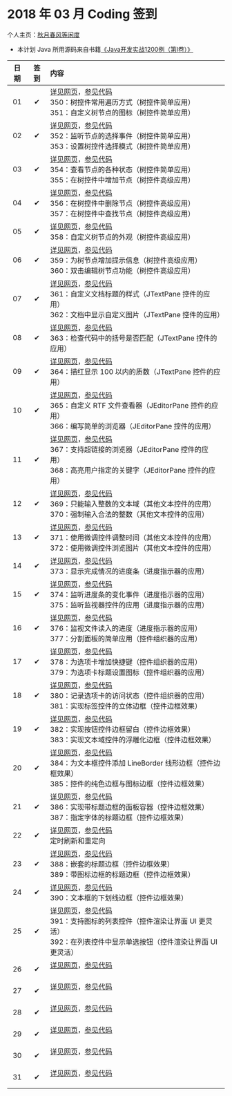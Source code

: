 # 2018 年 03 月 Coding 签到

个人主页：<a href="http://renkaigis.com/" target="_blank">秋月春风等闲度</a>

- 本计划 Java 所用源码来自书籍<a href="https://book.douban.com/subject/5417003/" target="_blank">《Java开发实战1200例（第Ⅰ卷）》</a>

| 日期 | 签到 | 内容 |
| :---: | :---: | :--- |
| 01 | ✔ | <a href="http://blog.renkaigis.com/KeepCoding/2018/03/01" target="_blank">详见网页</a>，<a href="https://github.com/renkaigis/KeepCoding/tree/master/2018/03/01" target="_blank">参见代码</a><br>350：树控件常用遍历方式（树控件简单应用）<br>351：自定义树节点的图标（树控件简单应用） |
| 02 | ✔ | <a href="http://blog.renkaigis.com/KeepCoding/2018/03/02" target="_blank">详见网页</a>，<a href="https://github.com/renkaigis/KeepCoding/tree/master/2018/03/02" target="_blank">参见代码</a><br>352：监听节点的选择事件（树控件简单应用）<br>353：设置树控件选择模式（树控件简单应用） |
| 03 | ✔ | <a href="http://blog.renkaigis.com/KeepCoding/2018/03/03" target="_blank">详见网页</a>，<a href="https://github.com/renkaigis/KeepCoding/tree/master/2018/03/03" target="_blank">参见代码</a><br>354：查看节点的各种状态（树控件简单应用）<br>355：在树控件中增加节点（树控件高级应用） |
| 04 | ✔ | <a href="http://blog.renkaigis.com/KeepCoding/2018/03/04" target="_blank">详见网页</a>，<a href="https://github.com/renkaigis/KeepCoding/tree/master/2018/03/04" target="_blank">参见代码</a><br>356：在树控件中删除节点（树控件高级应用）<br>357：在树控件中查找节点（树控件高级应用） |
| 05 | ✔ | <a href="http://blog.renkaigis.com/KeepCoding/2018/03/05" target="_blank">详见网页</a>，<a href="https://github.com/renkaigis/KeepCoding/tree/master/2018/03/05" target="_blank">参见代码</a><br>358：自定义树节点的外观（树控件高级应用） |
| 06 | ✔ | <a href="http://blog.renkaigis.com/KeepCoding/2018/03/06" target="_blank">详见网页</a>，<a href="https://github.com/renkaigis/KeepCoding/tree/master/2018/03/06" target="_blank">参见代码</a><br>359：为树节点增加提示信息（树控件高级应用）<br>360：双击编辑树节点功能（树控件高级应用） |
| 07 | ✔ | <a href="http://blog.renkaigis.com/KeepCoding/2018/03/07" target="_blank">详见网页</a>，<a href="https://github.com/renkaigis/KeepCoding/tree/master/2018/03/07" target="_blank">参见代码</a><br>361：自定义文档标题的样式（JTextPane 控件的应用）<br>362：文档中显示自定义图片（JTextPane 控件的应用） |
| 08 | ✔ | <a href="http://blog.renkaigis.com/KeepCoding/2018/03/08" target="_blank">详见网页</a>，<a href="https://github.com/renkaigis/KeepCoding/tree/master/2018/03/08" target="_blank">参见代码</a><br>363：检查代码中的括号是否匹配（JTextPane 控件的应用） |
| 09 | ✔ | <a href="http://blog.renkaigis.com/KeepCoding/2018/03/09" target="_blank">详见网页</a>，<a href="https://github.com/renkaigis/KeepCoding/tree/master/2018/03/09" target="_blank">参见代码</a><br>364：描红显示 100 以内的质数（JTextPane 控件的应用） |
| 10 | ✔ | <a href="http://blog.renkaigis.com/KeepCoding/2018/03/10" target="_blank">详见网页</a>，<a href="https://github.com/renkaigis/KeepCoding/tree/master/2018/03/10" target="_blank">参见代码</a><br>365：自定义 RTF 文件查看器（JEditorPane 控件的应用）<br>366：编写简单的浏览器（JEditorPane 控件的应用） |
| 11 | ✔ | <a href="http://blog.renkaigis.com/KeepCoding/2018/03/11" target="_blank">详见网页</a>，<a href="https://github.com/renkaigis/KeepCoding/tree/master/2018/03/11" target="_blank">参见代码</a><br>367：支持超链接的浏览器（JEditorPane 控件的应用）<br>368：高亮用户指定的关键字（JEditorPane 控件的应用） |
| 12 | ✔ | <a href="http://blog.renkaigis.com/KeepCoding/2018/03/12" target="_blank">详见网页</a>，<a href="https://github.com/renkaigis/KeepCoding/tree/master/2018/03/12" target="_blank">参见代码</a><br>369：只能输入整数的文本域（其他文本控件的应用）<br>370：强制输入合法的整数（其他文本控件的应用） |
| 13 | ✔ | <a href="http://blog.renkaigis.com/KeepCoding/2018/03/13" target="_blank">详见网页</a>，<a href="https://github.com/renkaigis/KeepCoding/tree/master/2018/03/13" target="_blank">参见代码</a><br>371：使用微调控件调整时间（其他文本控件的应用）<br>372：使用微调控件浏览图片（其他文本控件的应用） |
| 14 | ✔ | <a href="http://blog.renkaigis.com/KeepCoding/2018/03/14" target="_blank">详见网页</a>，<a href="https://github.com/renkaigis/KeepCoding/tree/master/2018/03/14" target="_blank">参见代码</a><br>373：显示完成情况的进度条（进度指示器的应用） |
| 15 | ✔ | <a href="http://blog.renkaigis.com/KeepCoding/2018/03/15" target="_blank">详见网页</a>，<a href="https://github.com/renkaigis/KeepCoding/tree/master/2018/03/15" target="_blank">参见代码</a><br>374：监听进度条的变化事件（进度指示器的应用）<br>375：监听监视器控件的应用（进度指示器的应用） |
| 16 | ✔ | <a href="http://blog.renkaigis.com/KeepCoding/2018/03/16" target="_blank">详见网页</a>，<a href="https://github.com/renkaigis/KeepCoding/tree/master/2018/03/16" target="_blank">参见代码</a><br>376：监视文件读入的进度（进度指示器的应用）<br>377：分割面板的简单应用（控件组织器的应用） |
| 17 | ✔ | <a href="http://blog.renkaigis.com/KeepCoding/2018/03/17" target="_blank">详见网页</a>，<a href="https://github.com/renkaigis/KeepCoding/tree/master/2018/03/17" target="_blank">参见代码</a><br>378：为选项卡增加快捷键（控件组织器的应用）<br>379：为选项卡标题设置图标（控件组织器的应用） |
| 18 | ✔ | <a href="http://blog.renkaigis.com/KeepCoding/2018/03/18" target="_blank">详见网页</a>，<a href="https://github.com/renkaigis/KeepCoding/tree/master/2018/03/18" target="_blank">参见代码</a><br>380：记录选项卡的访问状态（控件组织器的应用）<br>381：实现标签控件的立体边框（控件边框效果） |
| 19 | ✔ | <a href="http://blog.renkaigis.com/KeepCoding/2018/03/19" target="_blank">详见网页</a>，<a href="https://github.com/renkaigis/KeepCoding/tree/master/2018/03/19" target="_blank">参见代码</a><br>382：实现按钮控件边框留白（控件边框效果）<br>383：实现文本域控件的浮雕化边框（控件边框效果） |
| 20 | ✔ | <a href="http://blog.renkaigis.com/KeepCoding/2018/03/20" target="_blank">详见网页</a>，<a href="https://github.com/renkaigis/KeepCoding/tree/master/2018/03/20" target="_blank">参见代码</a><br>384：为文本框控件添加 LineBorder 线形边框（控件边框效果）<br>385：控件的纯色边框与图标边框（控件边框效果）|
| 21 | ✔ | <a href="http://blog.renkaigis.com/KeepCoding/2018/03/21" target="_blank">详见网页</a>，<a href="https://github.com/renkaigis/KeepCoding/tree/master/2018/03/21" target="_blank">参见代码</a><br>386：实现带标题边框的面板容器（控件边框效果）<br>387：指定字体的标题边框（控件边框效果） |
| 22 | ✔ | <a href="http://blog.renkaigis.com/KeepCoding/2018/03/22" target="_blank">详见网页</a>，<a href="https://github.com/renkaigis/KeepCoding/tree/master/2018/03/22" target="_blank">参见代码</a><br>定时刷新和重定向 |
| 23 | ✔ | <a href="http://blog.renkaigis.com/KeepCoding/2018/03/23" target="_blank">详见网页</a>，<a href="https://github.com/renkaigis/KeepCoding/tree/master/2018/03/23" target="_blank">参见代码</a><br>388：嵌套的标题边框（控件边框效果）<br>389：带图标边框的标题边框（控件边框效果） |
| 24 | ✔ | <a href="http://blog.renkaigis.com/KeepCoding/2018/03/24" target="_blank">详见网页</a>，<a href="https://github.com/renkaigis/KeepCoding/tree/master/2018/03/24" target="_blank">参见代码</a><br>390：文本框的下划线边框（控件边框效果）  |
| 25 | ✔ | <a href="http://blog.renkaigis.com/KeepCoding/2018/03/25" target="_blank">详见网页</a>，<a href="https://github.com/renkaigis/KeepCoding/tree/master/2018/03/25" target="_blank">参见代码</a><br>391：支持图标的列表控件（控件渲染让界面 UI 更灵活）<br>392：在列表控件中显示单选按钮（控件渲染让界面 UI 更灵活） |
| 26 | ✔ | <a href="http://blog.renkaigis.com/KeepCoding/2018/03/26" target="_blank">详见网页</a>，<a href="https://github.com/renkaigis/KeepCoding/tree/master/2018/03/26" target="_blank">参见代码</a><br><br> |
| 27 | ✔ | <a href="http://blog.renkaigis.com/KeepCoding/2018/03/27" target="_blank">详见网页</a>，<a href="https://github.com/renkaigis/KeepCoding/tree/master/2018/03/27" target="_blank">参见代码</a><br><br> |
| 28 | ✔ | <a href="http://blog.renkaigis.com/KeepCoding/2018/03/28" target="_blank">详见网页</a>，<a href="https://github.com/renkaigis/KeepCoding/tree/master/2018/03/28" target="_blank">参见代码</a><br><br> |
| 29 | ✔ | <a href="http://blog.renkaigis.com/KeepCoding/2018/03/29" target="_blank">详见网页</a>，<a href="https://github.com/renkaigis/KeepCoding/tree/master/2018/03/29" target="_blank">参见代码</a><br><br> |
| 30 | ✔ | <a href="http://blog.renkaigis.com/KeepCoding/2018/03/30" target="_blank">详见网页</a>，<a href="https://github.com/renkaigis/KeepCoding/tree/master/2018/03/30" target="_blank">参见代码</a><br><br> |
| 31 | ✔ | <a href="http://blog.renkaigis.com/KeepCoding/2018/03/31" target="_blank">详见网页</a>，<a href="https://github.com/renkaigis/KeepCoding/tree/master/2018/03/31" target="_blank">参见代码</a><br><br> |
